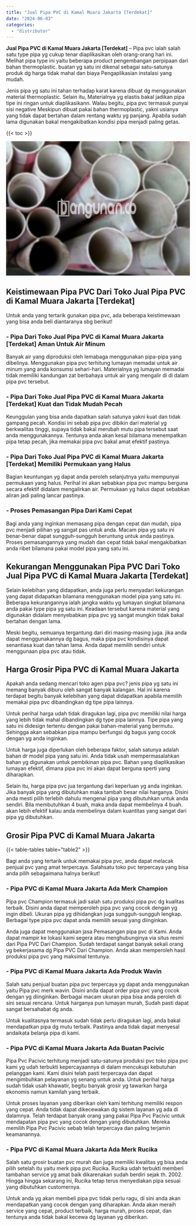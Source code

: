 ```yaml
---
title: "Jual Pipa PVC di Kamal Muara Jakarta [Terdekat]"
date: "2024-06-03"
categories: 
  - "distributor"
---
```


**Jual Pipa PVC di Kamal Muara Jakarta \[Terdekat\]** – Pipa pvc ialah salah satu type pipa yg cukup tenar diaplikasikan oleh orang-orang hari ini. Melihat pipa type ini yaitu beberapa product pengembangan perpipaan dari bahan thermoplastic. buatan yg satu ini dikenal sebagai satu-satunya produk dg harga tidak mahal dan biaya Pengaplikasian instalasi yang mudah.

Jenis pipa yg satu ini tahan terhadap karat karena dibuat dg menggunakan material thermoplastic. Selain itu, Materialnya yg elastis bakal jadikan pipa tipe ini ringan untuk diaplikasikann. Walau begitu, pipa pvc termasuk punyai sisi negative Meskipun dibuat pakai bahan thermoplastic, yakni usianya yang tidak dapat bertahan dalam rentang waktu yg panjang. Apabila sudah lama digunakan bakal mengakibatkan kondisi pipa menjadi paling getas.

{{< toc >}}

![Jual Pipa PVC di Kamal Muara Jakarta [Terdekat]](/images/jaul-pipa-pvc-34.png)

## Keistimewaan Pipa PVC Dari Toko Jual Pipa PVC di Kamal Muara Jakarta \[Terdekat\]

Untuk anda yang tertarik gunakan pipa pvc, ada beberapa keistimewaan yang bisa anda beli diantaranya sbg berikut!

### \- Pipa Dari Toko Jual Pipa PVC di Kamal Muara Jakarta \[Terdekat\] Aman Untuk Air Minum

Banyak air yang diproduksi oleh lemabaga menggunakan pipa-pipa yang dibelinya. Menggunakan pipa pvc terhitung lumayan memadai untuk air minum yang anda konsumsi sehari-hari. Materialnya yg lumayan memadai tidak memiliki kandungan zat berbahaya untuk air yang mengalir di di dalam pipa pvc tersebut.

### \- Pipa Dari Toko Jual Pipa PVC di Kamal Muara Jakarta \[Terdekat\] Kuat dan Tidak Mudah Pecah

Keunggulan yang bisa anda dapatkan salah satunya yakni kuat dan tidak gampang pecah. Kondisi ini sebab pipa pvc dibikin dari material yg berkwalitas tinggi, supaya tidak bakal merubah mutu pipa tersebut saat anda menggunakannya. Tentunya anda akan kesal bilamana menempatkan pipa tetap pecah, jika memakai pipa pvc bakal amat efektif pastinya.

### \- Pipa Dari Toko Jual Pipa PVC di Kamal Muara Jakarta \[Terdekat\] Memiliki Permukaan yang Halus

Bagian keuntungan yg dapat anda peroleh selanjutnya yaitu mempunyai permukaan yang halus. Perihal ini akan sebabkan pipa pvc mampu berguna secara efektif didalam mengalirkan air. Permukaan yg halus dapat sebabkan aliran jadi paling lancar pastinya.

### \- Proses Pemasangan Pipa Dari Kami Cepat

Bagi anda yang inginkan memasang pipa dengan cepat dan mudah, pipa pvc menjadi pilihan yg sangat pas untuk anda. Macam pipa yg satu ini benar-benar dapat sungguh-sungguh beruntung untuk anda pastinya. Proses pemasangannya yang mudah dan cepat tidak bakal mengakibatkan anda ribet bilamana pakai model pipa yang satu ini.

## Kekurangan Menggunakan Pipa PVC Dari Toko Jual Pipa PVC di Kamal Muara Jakarta \[Terdekat\]

Selain kelebihan yang didapatkan, anda juga perlu menyadari kekurangan yang dapat didapatkan bilamana menggunakan model pipa yang satu ini. Beberapa kekurangannya ialah jangka waktu yg lumayan singkat bilamana anda pakai type pipa yg satu ini. Keadaan tersebut karena material yang digunakan didalam menyebabkan pipa pvc yg sangat mungkin tidak bakal bertahan dengan lama.

Meski begitu, semuanya tergantung dari diri masing-masing juga. jika anda dapat menggunakannya dg bagus, maka pipa pvc kondisinya dapat senantiasa kuat dan tahan lama. Anda dapat memilih sendiri untuk menggunaan pipa pvc atau tidak.

## Harga Grosir Pipa PVC di Kamal Muara Jakarta

Apakah anda sedang mencari toko agen pipa pvc? jenis pipa yg satu ini memang banyak diburu oleh sangat banyak kalangan. Hal ini karena terdapat begitu banyak kelebihan yang dapat didapatkan apabila memilih memakai pipa pvc dibandingkan dg tipe pipa lainnya.

Untuk perihal harga udah tidak diragukan lagi, pipa pvc memiliki nilai harga yang lebih tidak mahal dibandingkan dg type pipa lainnya. Tipe pipa yang satu ini didesign tertentu dengan pakai bahan-material yang bermutu. Sehingga akan sebabkan pipa mampu berfungsi dg bagus yang cocok dengan yg anda inginkan.

Untuk harga juga diperlukan oleh beberapa faktor, salah satunya adalah bahan dr model pipa yang satu ini. Anda tidak usah mempermasalahkan bahan yg digunakan untuk pembikinan pipa pvc. Bahan yang diaplikasikan lumayan efektif, dimana pipa pvc ini akan dapat berguna sperti yang diharapkan.

Selain itu, harga pipa pvc jua tergantung dari keperluan yg anda inginkan. Jika banyak pipa yang dibutuhkan maka tambah besar nilai harganya. Disini anda mesti pilih terlebih dahulu mengenai pipa yang dibutuhkan untuk anda sendiri. Bila membutuhkan 4 buah, maka anda dapat membelinya 4 buah. akan lebih efektif kalau anda membelinya dalam kuantitas yang sangat dari pipa yg dibutuhkan.

## Grosir Pipa PVC di Kamal Muara Jakarta

{{< table-tables table="table2" >}}

Bagi anda yang tertarik untuk memakai pipa pvc, anda dapat melacak penjual pvc yang amat terpercaya. Salahsatu toko pvc terpercaya yang bisa anda pilih sebagaimana halnya berikut!

### \- Pipa PVC di Kamal Muara Jakarta Ada Merk Champion

Pipa pvc Champion termasuk jadi salah satu produksi pipa pvc dg kualitas terbaik. Disini anda dapat memperoleh pipa pvc yang cocok dengan yg ingin dibeli. Ukuran pipa yg dihidangkan juga sungguh-sungguh lengkap. Berbagai type pipa pvc dapat anda memilih sesuai yang diinginkan.

Anda juga dapat menggunakan jasa Pemasangan pipa pvc di Kami. Anda dapat mampir ke lokasi kami segera atau menghubunginya via situs resmi dari Pipa PVC Dari Champion. Sudah terdapat sangat banyak sekali orang yg bekerjasama dg Pipa PVC Dari Champion. Anda akan memperoleh hasil produksi pipa pvc yang maksimal tentunya.

### \- Pipa PVC di Kamal Muara Jakarta Ada Produk Wavin

Salah satu penjual buatan pipa pvc terpercaya yg dapat anda menggunakan yaitu Pipa pvc merk wavin. Disini anda dapat order pipa pvc yang cocok dengan yg diinginkan. Berbagai macam ukuran pipa bisa anda peroleh di sini sesuai rencana. Untuk harganya pun lumayan murah, Sudah pasti dapat sangat bersahabat dg anda.

Untuk kualitasnya termasuk sudah tidak perlu diragukan lagi, anda bakal mendapatkan pipa dg mutu terbaik. Pastinya anda tidak dapat menyesal andaikata belanja pipa di kami.

### \- Pipa PVC di Kamal Muara Jakarta Ada Buatan Pacivic

Pipa Pvc Pacivic terhitung menjadi satu-satunya produksi pvc toko pipa pvc kami yg udah terbukti kepercayaannya di dalam mencukupi kebutuhan pelanggan kami. Kami disini telah pasti terpercaya dan dapat mengimbuhkan pelayanan yg senang untuk anda. Untuk perihal harga sudah tidak usah khawatir, begitu banyak grosir yg tawarkan harga ekonomis namun kamilah yang terbaik.

Untuk proses layanan yang diberikan oleh kami terhitung memiliki respon yang cepat. Anda tidak dapat dikecewakan dg sistem layanan yg ada di dalamnya. Telah terdapat banyak orang yang pakai Pipa Pvc Pacivic untuk mendapatan pipa pvc yang cocok dengan yang dibutuhkan. Mereka memilih Pipa Pvc Pacivic sebab telah terpercaya dan paling terjamin keamanannya.

### \- Pipa PVC di Kamal Muara Jakarta Ada Merk Rucika

Salah satu grosir buatan pvc murah dan juga memiliki kwalitas yg bisa anda pilih setelah itu yaitu merk pipa pvc Rucika. Rucika udah terbukti memberi tambahan service yg amat baik dikarenakan sudah berdiri sejak th. 2002. Hingga hingga sekarang ini, Rucika tetap terus menyediakan pipa sesuai yang dibutuhkan customernya.

Untuk anda yg akan membeli pipa pvc tidak perlu ragu, di sini anda akan mendapatkan yang cocok dengan yang diharapkan. Anda akan meraih service yang cepat, product terbaik, harga murah, proses cepat, dan tentunya anda tidak bakal kecewa dg layanan yg diberikan.
